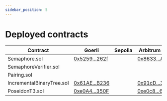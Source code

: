 ```yaml
---
sidebar_position: 5
---
```


# Deployed contracts

| Contract                  | Goerli                                                                                          | Sepolia | Arbitrum One                                                                            |
| ------------------------- | ----------------------------------------------------------------------------------------------- | ------- | --------------------------------------------------------------------------------------- |
| Semaphore.sol             | [0x5259...262f](https://goerli.etherscan.io/address/0x5259d32659F1806ccAfcE593ED5a89eBAb85262f) |         | [0x8633...A604](https://arbiscan.io/address/0x86337c87A56117f8264bbaBA70e5a522C6E8A604) |
| SemaphoreVerifier.sol     |                                                                                                 |         |                                                                                         |
| Pairing.sol               |                                                                                                 |         |                                                                                         |
| IncrementalBinaryTree.sol | [0x61AE...B236](https://goerli.etherscan.io/address/0x61AE89E372492e53D941DECaaC9821649fa9B236) |         | [0x91cD...3948](https://arbiscan.io/address/0x91cD2B8573629d00BeC72EA1188d446897BD3948) |
| PoseidonT3.sol            | [0xe0A4...350F](https://goerli.etherscan.io/address/0xe0A452533853310C371b50Bd91BB9DCC8961350F) |         | [0xe0c8...61d0](https://arbiscan.io/address/0xe0c8d1e53D9Bfc9071F6564755FCFf6cC0dB61d0) |
